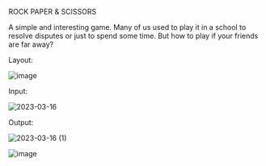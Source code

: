 ROCK PAPER & SCISSORS

 A simple and interesting game. Many of us used to play it in a school to resolve disputes or just to spend some time. But how to play if your friends are far away?
 
 Layout:
 
 ![image](https://user-images.githubusercontent.com/118706951/225704343-7f68ecf7-2618-4ed6-b282-f5595a0bae4e.png)

 Input:
 
![2023-03-16](https://user-images.githubusercontent.com/118706951/225703944-49b07459-18ef-4b09-9626-73fbcb1879fc.png)

Output:

![2023-03-16 (1)](https://user-images.githubusercontent.com/118706951/225704134-2f1f6e6c-4662-43f5-8e0a-51a2989bd735.png)

![image](https://user-images.githubusercontent.com/118706951/225704623-5f2cb5f7-f831-4e09-866d-9e34574226ec.png)





 
